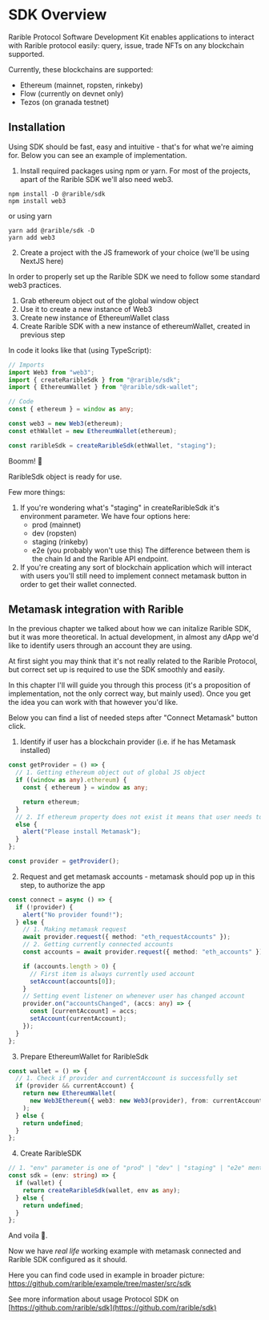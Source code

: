 # SDK Overview

Rarible Protocol Software Development Kit enables applications to interact with Rarible protocol easily: query, issue, trade NFTs on any blockchain supported.

Currently, these blockchains are supported:

- Ethereum (mainnet, ropsten, rinkeby)
- Flow (currently on devnet only)
- Tezos (on granada testnet)

## Installation

Using SDK should be fast, easy and intuitive - that's for what we're aiming for.
Below you can see an example of implementation.

1. Install required packages using npm or yarn.
   For most of the projects, apart of the Rarible SDK we'll also need web3.

```
npm install -D @rarible/sdk
npm install web3
```

or using yarn

```
yarn add @rarible/sdk -D
yarn add web3
```

2. Create a project with the JS framework of your choice (we'll be using NextJS here)

In order to properly set up the Rarible SDK we need to follow some standard web3 practices.

1. Grab ethereum object out of the global window object
2. Use it to create a new instance of Web3
3. Create new instance of EthereumWallet class
4. Create Rarible SDK with a new instance of ethereumWallet, created in previous step

In code it looks like that (using TypeScript):

```typescript
// Imports
import Web3 from "web3";
import { createRaribleSdk } from "@rarible/sdk";
import { EthereumWallet } from "@rarible/sdk-wallet";

// Code
const { ethereum } = window as any;

const web3 = new Web3(ethereum);
const ethWallet = new EthereumWallet(ethereum);

const raribleSdk = createRaribleSdk(ethWallet, "staging");
```

Boomm! 👊

RaribleSdk object is ready for use.

Few more things:

1. If you're wondering what's "staging" in createRaribleSdk it's environment parameter. We have four options here:
   - prod (mainnet)
   - dev (ropsten)
   - staging (rinkeby)
   - e2e (you probably won't use this)
     The difference between them is the chain Id and the Rarible API endpoint.
2. If you're creating any sort of blockchain application which will interact with users you'll still need to implement connect metamask button in order to get their wallet connected.

## Metamask integration with Rarible

In the previous chapter we talked about how we can initalize Rarible SDK, but it was more theoretical. In actual development, in almost any dApp we'd like to identify users through an account they are using.

At first sight you may think that it's not really related to the Rarible Protocol, but correct set up is required to use the SDK smoothly and easily.

In this chapter I'll will guide you through this process (it's a proposition of implementation, not the only correct way, but mainly used). Once you get the idea you can work with that however you'd like.

Below you can find a list of needed steps after "Connect Metamask" button click.

1. Identify if user has a blockchain provider (i.e. if he has Metamask installed)

```typescript
const getProvider = () => {
  // 1. Getting ethereum object out of global JS object
  if ((window as any).ethereum) {
    const { ethereum } = window as any;

    return ethereum;
  }
  // 2. If ethereum property does not exist it means that user needs to install Metamask
  else {
    alert("Please install Metamask");
  }
};

const provider = getProvider();
```

2. Request and get metamask accounts - metamask should pop up in this step, to authorize the app

```typescript
const connect = async () => {
  if (!provider) {
    alert("No provider found!");
  } else {
    // 1. Making metamask request
    await provider.request({ method: "eth_requestAccounts" });
    // 2. Getting currently connected accounts
    const accounts = await provider.request({ method: "eth_accounts" });

    if (accounts.length > 0) {
      // First item is always currently used account
      setAccount(accounts[0]);
    }
    // Setting event listener on whenever user has changed account
    provider.on("accountsChanged", (accs: any) => {
      const [currentAccount] = accs;
      setAccount(currentAccount);
    });
  }
};
```

3. Prepare EthereumWallet for RaribleSdk

```typescript
const wallet = () => {
  // 1. Check if provider and currentAccount is successfully set
  if (provider && currentAccount) {
    return new EthereumWallet(
      new Web3Ethereum({ web3: new Web3(provider), from: currentAccount })
    );
  } else {
    return undefined;
  }
};
```

4. Create RaribleSDK

```typescript
// 1. "env" parameter is one of "prod" | "dev" | "staging" | "e2e" mentioned earlier
const sdk = (env: string) => {
  if (wallet) {
    return createRaribleSdk(wallet, env as any);
  } else {
    return undefined;
  }
};
```

And voila 🚀.

Now we have _real life_ working example with metamask connected and Rarible SDK configured as it should.

Here you can find code used in example in broader picture:
https://github.com/rarible/example/tree/master/src/sdk

See more information about usage Protocol SDK on [https://github.com/rarible/sdk](https://github.com/rarible/sdk)
